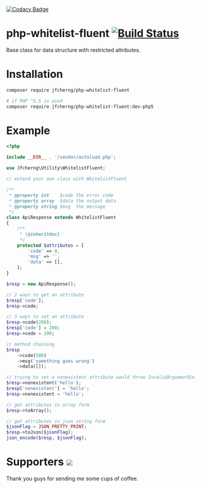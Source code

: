 [![Codacy Badge](https://api.codacy.com/project/badge/Grade/6780f76764da4d578f903680f3b90a11)](https://app.codacy.com/app/jfcherng/php-whitelist-fluent?utm_source=github.com&utm_medium=referral&utm_content=jfcherng/php-whitelist-fluent&utm_campaign=Badge_Grade_Dashboard)
# php-whitelist-fluent [![Build Status](https://travis-ci.org/jfcherng/php-whitelist-fluent.svg?branch=master)](https://travis-ci.org/jfcherng/php-whitelist-fluent)

Base class for data structure with restricted attributes.


# Installation

```bash
composer require jfcherng/php-whitelist-fluent

# if PHP ^5.5 is used
composer require jfcherng/php-whitelist-fluent:dev-php5
```


# Example

```php
<?php

include __DIR__ . '/vendor/autoload.php';

use Jfcherng\Utility\WhitelistFluent;

// extend your own class with WhitelistFluent

/**
 * @property int    $code the error code
 * @property array  $data the output data
 * @property string $msg  the message
 */
class ApiResponse extends WhitelistFluent
{
    /**
     * {@inheritdoc}
     */
    protected $attributes = [
        'code' => 0,
        'msg' => '',
        'data' => [],
    ];
}

$resp = new ApiResponse();

// 2 ways to get an attribute
$resp['code'];
$resp->code;

// 3 ways to set an attribute
$resp->code(200);
$resp['code'] = 200;
$resp->code = 200;

// method chaining
$resp
    ->code(500)
    ->msg('something goes wrong')
    ->data([]);

// trying to set a nonexistent attribute would throw InvalidArgumentException
$resp->nonexistent('hello');
$resp['nonexistent'] = 'hello';
$resp->nonexistent = 'hello';

// get attributes in array form
$resp->toArray();

// get attributes in json string form
$jsonFlag = JSON_PRETTY_PRINT;
$resp->toJson($jsonFlag);
json_encode($resp, $jsonFlag);
```


Supporters <a href="https://www.paypal.com/cgi-bin/webscr?cmd=_s-xclick&hosted_button_id=ATXYY9Y78EQ3Y" target="_blank"><img src="https://www.paypalobjects.com/en_US/i/btn/btn_donate_LG.gif" /></a>
==========

Thank you guys for sending me some cups of coffee.
